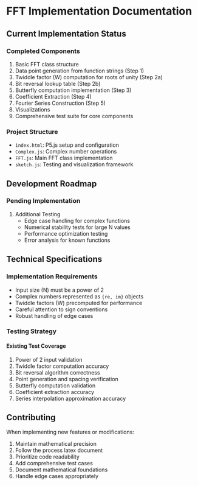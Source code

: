 # FFT Implementation Documentation

## Current Implementation Status

### Completed Components
1. Basic FFT class structure
2. Data point generation from function strings (Step 1)
3. Twiddle factor (W) computation for roots of unity (Step 2a)
4. Bit reversal lookup table (Step 2b)
5. Butterfly computation implementation (Step 3)
6. Coefficient Extraction (Step 4)
7. Fourier Series Construction (Step 5)
8. Visualizations
9. Comprehensive test suite for core components

### Project Structure
- `index.html`: P5.js setup and configuration
- `Complex.js`: Complex number operations
- `FFT.js`: Main FFT class implementation
- `sketch.js`: Testing and visualization framework

## Development Roadmap

### Pending Implementation

1. Additional Testing
   - Edge case handling for complex functions
   - Numerical stability tests for large N values
   - Performance optimization testing
   - Error analysis for known functions

## Technical Specifications

### Implementation Requirements
- Input size (N) must be a power of 2
- Complex numbers represented as `{re, im}` objects
- Twiddle factors (W) precomputed for performance
- Careful attention to sign conventions
- Robust handling of edge cases

### Testing Strategy

#### Existing Test Coverage
1. Power of 2 input validation
2. Twiddle factor computation accuracy
3. Bit reversal algorithm correctness
4. Point generation and spacing verification
5. Butterfly computation validation
6. Coefficient extraction accuracy
7. Series interpolation approximation accuracy

## Contributing
When implementing new features or modifications:
1. Maintain mathematical precision
2. Follow the process latex document
3. Prioritize code readability
4. Add comprehensive test cases
5. Document mathematical foundations
6. Handle edge cases appropriately
